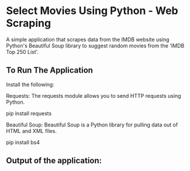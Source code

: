 # Select Movies Using Python - Web Scraping
A simple application that scrapes data from the IMDB website using Python's Beautiful Soup library to suggest random movies from the 'IMDB Top 250 List'.

## To Run The Application
Install the following:

Requests: The requests module allows you to send HTTP requests using Python.

pip install requests

Beautiful Soup: Beautiful Soup is a Python library for pulling data out of HTML and XML files.

pip install bs4

## Output of the application:
